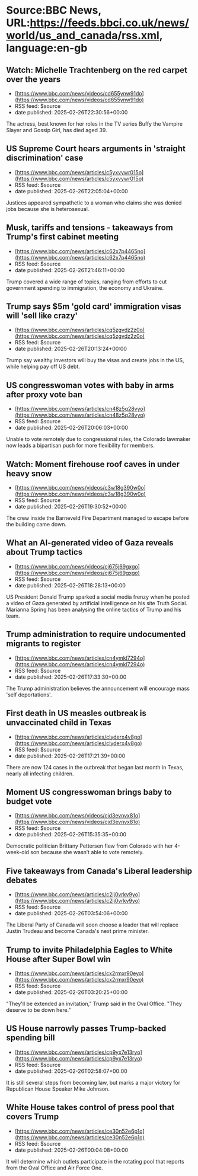 # Source:BBC News, URL:https://feeds.bbci.co.uk/news/world/us_and_canada/rss.xml, language:en-gb

## Watch: Michelle Trachtenberg on the red carpet over the years
 - [https://www.bbc.com/news/videos/cd655ynw91do](https://www.bbc.com/news/videos/cd655ynw91do)
 - RSS feed: $source
 - date published: 2025-02-26T22:30:56+00:00

The actress, best known for her roles in the TV series Buffy the Vampire Slayer and Gossip Girl, has died aged 39.

## US Supreme Court hears arguments in 'straight discrimination' case
 - [https://www.bbc.com/news/articles/c5yxvywr015o](https://www.bbc.com/news/articles/c5yxvywr015o)
 - RSS feed: $source
 - date published: 2025-02-26T22:05:04+00:00

Justices appeared sympathetic to a woman who claims she was denied jobs because she is heterosexual.

## Musk, tariffs and tensions - takeaways from Trump's first cabinet meeting
 - [https://www.bbc.com/news/articles/c62x7p4465no](https://www.bbc.com/news/articles/c62x7p4465no)
 - RSS feed: $source
 - date published: 2025-02-26T21:46:11+00:00

Trump covered a wide range of topics, ranging from efforts to cut government spending to immigration, the economy and Ukraine.

## Trump says $5m 'gold card' immigration visas will 'sell like crazy'
 - [https://www.bbc.com/news/articles/cq5zgvdz2z0o](https://www.bbc.com/news/articles/cq5zgvdz2z0o)
 - RSS feed: $source
 - date published: 2025-02-26T20:13:24+00:00

Trump say wealthy investors will buy the visas and create jobs in the US, while helping pay off US debt.

## US congresswoman votes with baby in arms after proxy vote ban
 - [https://www.bbc.com/news/articles/cn48z5q28vyo](https://www.bbc.com/news/articles/cn48z5q28vyo)
 - RSS feed: $source
 - date published: 2025-02-26T20:06:03+00:00

Unable to vote remotely due to congressional rules, the Colorado lawmaker now leads a bipartisan push for more flexibility for members.

## Watch: Moment firehouse roof caves in under heavy snow
 - [https://www.bbc.com/news/videos/c3w18g390w0o](https://www.bbc.com/news/videos/c3w18g390w0o)
 - RSS feed: $source
 - date published: 2025-02-26T19:30:52+00:00

The crew inside the Barneveld Fire Department managed to escape before the building came down.

## What an AI-generated video of Gaza reveals about Trump tactics
 - [https://www.bbc.com/news/videos/cj675j69gxgo](https://www.bbc.com/news/videos/cj675j69gxgo)
 - RSS feed: $source
 - date published: 2025-02-26T18:28:13+00:00

US President Donald Trump sparked a social media frenzy  when he posted a video of Gaza generated by artificial intelligence on his site Truth Social. Marianna Spring has been analysing the online tactics of Trump and his team.

## Trump administration to require undocumented migrants to register
 - [https://www.bbc.com/news/articles/cn4ymkl7294o](https://www.bbc.com/news/articles/cn4ymkl7294o)
 - RSS feed: $source
 - date published: 2025-02-26T17:33:30+00:00

The Trump administration believes the announcement will encourage mass 'self deportations'.

## First death in US measles outbreak is unvaccinated child in Texas
 - [https://www.bbc.com/news/articles/clyderx4v8go](https://www.bbc.com/news/articles/clyderx4v8go)
 - RSS feed: $source
 - date published: 2025-02-26T17:21:39+00:00

There are now 124 cases in the outbreak that began last month in Texas, nearly all  infecting children.

## Moment US congresswoman brings baby to budget vote
 - [https://www.bbc.com/news/videos/cjd3evnvx81o](https://www.bbc.com/news/videos/cjd3evnvx81o)
 - RSS feed: $source
 - date published: 2025-02-26T15:35:35+00:00

Democratic politician Brittany Pettersen flew from Colorado with her 4-week-old son because she wasn’t able to vote remotely.

## Five takeaways from Canada's Liberal leadership debates
 - [https://www.bbc.com/news/articles/c2lj0vrkv9yo](https://www.bbc.com/news/articles/c2lj0vrkv9yo)
 - RSS feed: $source
 - date published: 2025-02-26T03:54:06+00:00

The Liberal Party of Canada will soon choose a leader that will replace Justin Trudeau and become Canada's next prime minister.

## Trump to invite Philadelphia Eagles to  White House after Super Bowl win
 - [https://www.bbc.com/news/articles/cx2rmxr90eyo](https://www.bbc.com/news/articles/cx2rmxr90eyo)
 - RSS feed: $source
 - date published: 2025-02-26T03:20:25+00:00

"They'll be extended an invitation," Trump said in the Oval Office. "They deserve to be down here."

## US House narrowly passes Trump-backed spending bill
 - [https://www.bbc.com/news/articles/cp9yx7e13ryo](https://www.bbc.com/news/articles/cp9yx7e13ryo)
 - RSS feed: $source
 - date published: 2025-02-26T02:58:07+00:00

It is still several steps from becoming law, but marks a major victory for Republican House Speaker Mike Johnson.

## White House takes control of press pool that covers Trump
 - [https://www.bbc.com/news/articles/ce30n52e6p1o](https://www.bbc.com/news/articles/ce30n52e6p1o)
 - RSS feed: $source
 - date published: 2025-02-26T00:04:08+00:00

It will determine which outlets participate in the rotating pool that reports from the Oval Office and Air Force One.

